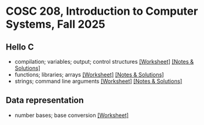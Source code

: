 # COSC 208, Introduction to Computer Systems, Fall 2025

## Hello C
* compilation; variables; output; control structures [[Worksheet]](01_hello-C_compilation-variables-output-control.worksheet.html) [[Notes & Solutions]](01_hello-C_compilation-variables-output-control.notes.html)
* functions; libraries; arrays [[Worksheet]](02_hello-C_functions-libraries-arrays.worksheet.html) [[Notes & Solutions]](02_hello-C_functions-libraries-arrays.notes.html)
* strings; command line arguments [[Worksheet]](03_hello-C_strings-arguments.worksheet.html) [[Notes & Solutions]](03_hello-C_strings-arguments.notes.html)


## Data representation
* number bases; base conversion [[Worksheet]](11_data-representation_number-bases.worksheet.html) <!--[[Notes & Solutions]](11_data-representation_number-bases.notes.html)-->

<!--
* signed integers; type conversion [[Worksheet]](12_data-representation_signed.worksheet.html) [[Notes & Solutions]](12_data-representation_signed.notes.html)
* binary arithmetic; overflow; bitwise operators [[Worksheet]](13_data-representation_bitwise.worksheet.html) [[Notes & Solutions]](13_data-representation_bitwise.notes.html)
* real numbers [[Worksheet]](14_data-representation_real.worksheet.html) [[Notes & Solutions]](14_data-representation_real.notes.html)

## Program memory
* pointers [[Worksheet]](20_program-memory_pointers.worksheet.html) [[Notes & Solutions]](20_program-memory_pointers.notes.html)
* arrays & pointers; pointer arithmetic [[Worksheet]](21_program-memory_arrays.worksheet.html) [[Notes & Solutions]](21_program-memory_arrays.notes.html)
* dynamic memory allocation [[Worksheet]](22_program-memory_malloc.worksheet.html) [[Notes & Solutions]](22_program-memory_malloc.notes.html)
* structs [[Worksheet]](23_program-memory_structs.worksheet.html) [[Notes & Solutions]](23_program-memory_structs.notes.html)

## Architecture
* von Neumann; logic gates [[Worksheet]](30_architecture_components.worksheet.html) [[Notes & Solutions]](30_architecture_components.notes.html)
* circuits [[Worksheet]](31_architecture_circuits.worksheet.html) [[Notes & Solutions]](31_architecture_circuits.notes.html)
* processing unit [[Worksheet]](32_architecture_processor.worksheet.html) [[Notes & Solutions]](32_architecture_processor.notes.html)

## Assembly
* arithmetic and ldr/str operations [[Worksheet]](40_assembly_operations.worksheet.html) [[Notes & Solutions]](40_assembly_operations.notes.html)
* conditionals and loops [[Worksheet]](41_assembly_branching.worksheet.html) [[Notes & Solutions]](41_assembly_branching.notes.html)
* functions [[Worksheet]](42_assembly_functions.worksheet.html) [[Notes & Solutions]](42_assembly_functions.notes.html)

## Storage
* memory hierarchy; locality [[Worksheet]](50_storage_hierarchy.worksheet.html) [[Notes & Solutions]](50_storage_hierarchy.notes.html)
* caching; loop optimization [[Worksheet]](51_storage_caching.worksheet.html) [[Notes & Solutions]](51_storage_caching.notes.html)

## Operating systems
* limited direct execution; system calls [[Worksheet]](60_os_lde.worksheet.html) [[Notes & Solutions]](60_os_lde.notes.html)
* processes [[Worksheet]](61_os_processes.worksheet.html) [[Notes & Solutions]](61_os_processes.notes.html)

## Concurrency
* shared memory; POSIX threads [[Worksheet]](70_concurrency_threads.worksheet.html) [[Notes & Solutions]](70_concurrency_threads.notes.html)
* creating multi-threaded programs [[Worksheet]](71_concurrency_transforming.worksheet.html) [[Notes & Solutions]](71_concurrency_transforming.notes.html)

## Virtualization
* hypervisors; containers [[Worksheet]](80_virtualization_hypervisors.worksheet.html) [[Notes & Solutions]](80_virtualization_hypervisors.notes.html)
* data centers; cloud computing [[Worksheet]](81_virtualization_cloud.worksheet.html) [[Notes & Solutions]](81_virtualization_cloud.notes.html)-->
